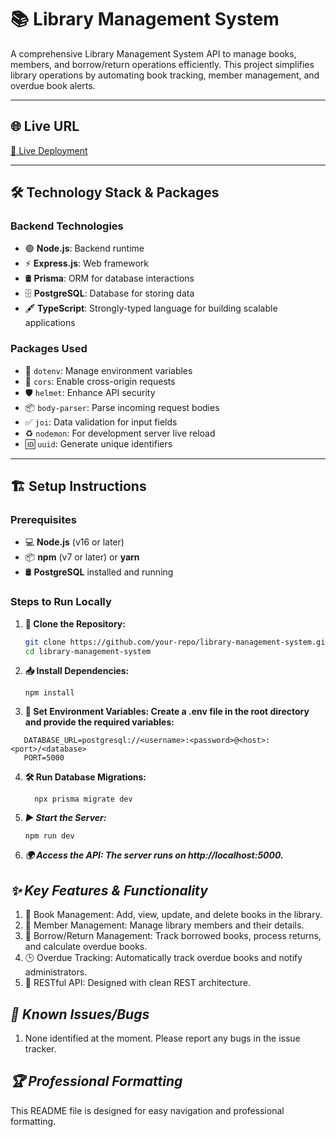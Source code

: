 # 📚 **Library Management System**

A comprehensive Library Management System API to manage books, members, and borrow/return operations efficiently. This project simplifies library operations by automating book tracking, member management, and overdue book alerts.

---

## 🌐 **Live URL**
[🚀 Live Deployment](#) <!-- Replace `#` with your live backend URL -->

---

## 🛠️ **Technology Stack & Packages**

### **Backend Technologies**
- 🟢 **Node.js**: Backend runtime
- ⚡ **Express.js**: Web framework
- 🛢️ **Prisma**: ORM for database interactions
- 🗄️ **PostgreSQL**: Database for storing data
- 🖋️ **TypeScript**: Strongly-typed language for building scalable applications

### **Packages Used**
- 🔑 `dotenv`: Manage environment variables
- 🔄 `cors`: Enable cross-origin requests
- 🛡️ `helmet`: Enhance API security
- 📦 `body-parser`: Parse incoming request bodies
- ✅ `joi`: Data validation for input fields
- ♻️ `nodemon`: For development server live reload
- 🆔 `uuid`: Generate unique identifiers

---

## 🏗️ **Setup Instructions**

### **Prerequisites**
- 💻 **Node.js** (v16 or later)
- 📦 **npm** (v7 or later) or **yarn**
- 🛢️ **PostgreSQL** installed and running

### **Steps to Run Locally**
1. **📂 Clone the Repository:**
   ```bash
   git clone https://github.com/your-repo/library-management-system.git
   cd library-management-system

   ```

2. **📥 Install Dependencies:**

   ```base
   npm install
   ```

3. **🔧 Set Environment Variables: Create a .env file in the root directory and provide the required variables:**

```base
   DATABASE_URL=postgresql://<username>:<password>@<host>:<port>/<database>
   PORT=5000
```

4. **🛠️ Run Database Migrations:**
   
   ```base 
     npx prisma migrate dev
   ```

5. ***▶️ Start the Server:***
    
    ```base 
    npm run dev
    ```

6. ***🌍 Access the API: The server runs on http://localhost:5000.***


## ***✨ Key Features & Functionality***

1. 📘 Book Management: Add, view, update, and delete books in the library.
2. 👥 Member Management: Manage library members and their details.
3. 🔄 Borrow/Return Management: Track borrowed books, process returns, and calculate overdue books.
4. 🕒 Overdue Tracking: Automatically track overdue books and notify administrators.
5. 📡 RESTful API: Designed with clean REST architecture.


## ***🐞 Known Issues/Bugs***

1. None identified at the moment. Please report any bugs in the issue tracker.


## ***🏆 Professional Formatting***

This README file is designed for easy navigation and professional formatting.